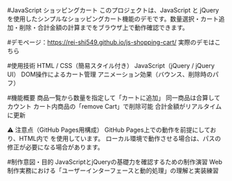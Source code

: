 #JavaScript ショッピングカート
このプロジェクトは、JavaScript と jQuery を使用したシンプルなショッピングカート機能のデモです。数量選択・カート追加・削除・合計金額の計算までをブラウザ上で動作確認できます。

#デモページ：https://rei-shi549.github.io/js-shopping-cart/
実際のデモはこちら

#使用技術
HTML / CSS（簡易スタイル付き）
JavaScript（jQuery / jQuery UI）
DOM操作によるカート管理
アニメーション効果（バウンス、削除時のパフ）

#機能概要
商品一覧から数量を指定して「カートに追加」
同一商品は合算してカウント
カート内商品の「remove Cart」で削除可能
合計金額がリアルタイムに更新

⚠ 注意点（GitHub Pages用構成）
GitHub Pages上での動作を前提にしており、HTML内で <base href="/js-shopping-cart/"> を使用しています。
ローカル環境で動作させる場合は、パスの修正が必要になる場合があります。

#制作意図・目的
JavaScriptとjQueryの基礎力を確認するための制作演習
Web制作実務における「ユーザーインターフェースと動的処理」の理解と実装練習

